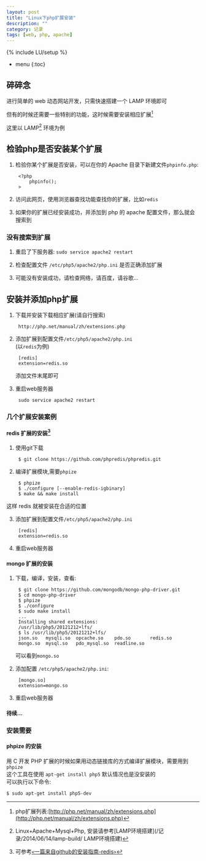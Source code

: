 ```yaml
---
layout: post
title: "Linux下php扩展安装"
description: ""
category: 记录
tags: [web, php, apache]
---
```

{% include LU/setup %}

* menu
{:toc}

## 碎碎念

进行简单的 web 动态网站开发，只需快速搭建一个 LAMP 环境即可  

但有的时候还需要一些特别的功能，这时候需要安装相应扩展[^extension]  

这里以 LAMP[^LAMP] 环境为例  

## 检验php是否安装某个扩展  

1. 检验你某个扩展是否安装，可以在你的 Apache 目录下新建文件`phpinfo.php`:  

		<?php
			phpinfo();
		>

2. 访问此网页，使用浏览器查找功能查找你的扩展，比如`redis`  

3. 如果你的扩展已经安装成功，并添加到 php 的 apache 配置文件，那么就会搜索到  


### 没有搜索到扩展  

1. 重启了下服务器: `sudo service apache2 restart`  

2. 检查配置文件 `/etc/php5/apache2/php.ini` 是否正确添加扩展  

3. 可能没有安装成功，请检查网络，请百度，请谷歌...  


## 安装并添加php扩展  

1. 下载并安装下载相应扩展(请自行搜索)  

		http://php.net/manual/zh/extensions.php  

2. 添加扩展到配置文件`/etc/php5/apache2/php.ini`  
	(以`redis`为例)  

		[redis]
		extension=redis.so
 
	添加文件末尾即可  

3. 重启web服务器  

		sudo service apache2 restart

### 几个扩展安装案例  

#### redis 扩展的安装[^redis-github]  

1. 使用git下载  

		$ git clone https://github.com/phpredis/phpredis.git

2. 编译扩展模块,需要`phpize`  

		$ phpize
		$ ./configure [--enable-redis-igbinary]
		$ make && make install
	
这样 redis 就被安装在合适的位置  

3. 添加扩展到配置文件`/etc/php5/apache2/php.ini`  

		[redis]                            
        extension=redis.so

4. 重启web服务器


#### mongo 扩展的安装

1. 下载，编译，安装，查看:  

		$ git clone https://github.com/mongodb/mongo-php-driver.git
		$ cd mongo-php-driver
		$ phpize
		$ ./configure
		$ sudo make install
		...
		Installing shared extensions:     
		/usr/lib/php5/20121212+lfs/
		$ ls /usr/lib/php5/20121212+lfs/
		json.so   mysqli.so  opcache.so    pdo.so       redis.so
		mongo.so  mysql.so   pdo_mysql.so  readline.so

	可以看到`mongo.so`  

2. 添加配置 `/etc/php5/apache2/php.ini`:  

		[mongo.so]
		extension=mongo.so

3. 重启web服务器 

#### 待续...

### 安装需要

#### phpize 的安装

用 C 开发 PHP 扩展的时候如果用动态链接库的方式编译扩展模块，需要用到 `phpize`  
这个工具在使用 `apt-get install php5` 默认情况也是没安装的  
可以执行以下命令:  

	$ sudo apt-get install php5-dev

[^extension]:php扩展列表:[http://php.net/manual/zh/extensions.php](http://php.net/manual/zh/extensions.php)

[^LAMP]:Linux+Apache+Mysql+Php, 安装请参考[LAMP环境搭建](/记录/2014/06/14/lamp-build/ LAMP环境搭建)  

[^redis-github]:可参考[`<`一篇来自github的安装指南-redis`>`](https://github.com/phpredis/phpredis#installation)


